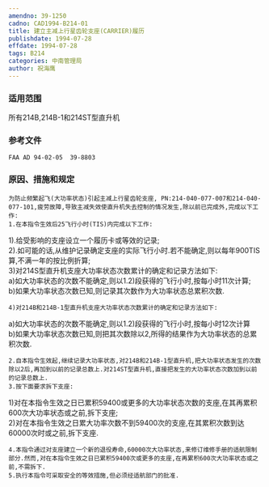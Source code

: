 ```yaml
---
amendno: 39-1250  
cadno: CAD1994-B214-01  
title: 建立主减上行星齿轮支座(CARRIER)履历  
publishdate: 1994-07-28  
effdate: 1994-07-28  
tags: B214  
categories: 中南管理局  
author: 祝海鹰  
---
```

  
### 适用范围  
所有214B,214B-1和214ST型直升机  
  
<!--more-->  
### 参考文件  
    FAA AD 94-02-05  39-8803  
  
### 原因、措施和规定  
    为防止频繁起飞(大功率状态)引起主减上行星齿轮支座, PN:214-040-077-007和214-040-077-101,疲劳故障,导致主减失效使直升机失去控制的情况发生,除以前已完成外,完成以下工作:  
    1.在本指令生效后25飞行小时(TIS)内完成以下工作:  
1).给受影响的支座设立一个履历卡或等效的记录;  
    2).如可能的话,从维护记录确定支座的实际飞行小时.若不能确定,则以每年900TIS算,不满一年的按比例折算;  
    3)对214S型直升机支座大功率状态次数累计的确定和记录方法如下:  
a)如大功率状态的次数不能确定,则以1.2)段获得的飞行小时,按每小时11次计算;  
      b)如果大功率状态次数已知,则记录其次数作为大功率状态总累积次数.  
  
  
    4)对214B和214B-1型直升机支座大功率状态次数累计的确定和记录方法如下:  
a)如大功率状态的次数不能确定,则以1.2)段获得的飞行小时,按每小时12次计算  
      b)如果大功率状态次数已知,则把其次数除以2,所得的结果作为大功率状态的总累积次数.  
  
    2.自本指令生效起,继续记录大功率状态,对214B和214B-1型直升机,把大功率状态发生的次数除以2后,再加到以前的记录总数上.对214ST型直升机,直接把发生的大功率状态次数加到以前的记录总数上.  
    3.按下面要求拆下支座:  
1)对在本指令生效之日已累积59400或更多的大功率状态次数的支座,在其再累积600次大功率状态或之前,拆下支座;  
2)对在本指令生效之日累大功率次数不到59400次的支座,在其累积次数到达60000次时或之前,拆下支座.  
  
    4.本指令通过对支座建立一个新的退役寿命,60000次大功率状态,来修订维修手册的适航限制部分.然而,对在本指令生效之日已累积59400次或更多的支座,在再累积600次大功率状态或之前,不需拆下.  
    5.执行本指令可采取安全的等效措施,但必须经适航部门的批准.  
